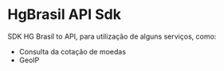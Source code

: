 # HgBrasil API Sdk
SDK HG Brasil to API, para utilização de alguns serviços, como:

 - Consulta da cotação de moedas
 - GeoIP
